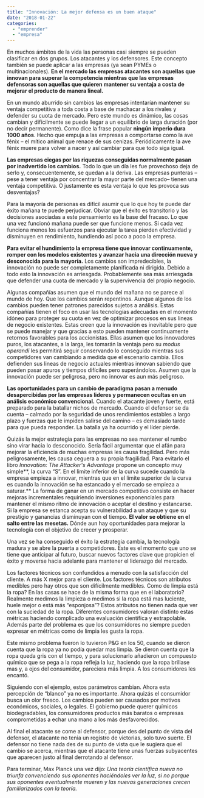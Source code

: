 ```yaml
---
title: "Innovación: La mejor defensa es un buen ataque"
date: "2018-01-22"
categories: 
  - "emprender"
  - "empresa"
---
```


En muchos ámbitos de la vida las personas casi siempre se pueden clasificar en dos grupos. Los atacantes y los defensores. Este concepto también se puede aplicar a las empresas (ya sean PYMEs o multinacionales). **En el mercado las empresas atacantes son aquellas que innovan para superar la competencia mientras que las empresas defensoras son aquellas que quieren mantener su ventaja a costa de mejorar el producto de manera lineal.**

En un mundo aburrido sin cambios las empresas intentarían mantener su ventaja competitiva a toda costa a base de machacar a los rivales y defender su cuota de mercado. Pero este mundo es dinámico, las cosas cambian y difícilmente se puede llegar a un equilibrio de larga duración (por no decir permanente). Como dice la frase popular **ningún imperio dura 1000 años**. Hecho que empuja a las empresas a comportarse como la ave fénix – el mítico animal que renace de sus cenizas. Periódicamente la ave fénix muere para volver a nacer y así cambiar para que todo siga igual.

**Las empresas ciegas por las riquezas conseguidas normalmente pasan por inadvertido los cambios.** Todo lo que un día les fue provechoso deja de serlo y, consecuentemente, se quedan a la deriva. Las empresas punteras –pese a tener ventaja por concentrar la mayor parte del mercado– tienen una ventaja competitiva. O justamente es esta ventaja lo que les provoca sus desventajas?

Para la mayoría de personas es difícil asumir que lo que hoy te puede dar éxito mañana te puede perjudicar. Obviar que el éxito es transitorio y las decisiones asociadas a este pensamiento es la base del fracaso. Lo que una vez funcionó mañana puede ser que funcione menos. Si cada vez funciona menos los esfuerzos para ejecutar la tarea pierden efectividad y disminuyen en rendimiento, hundiendo así poco a poco la empresa.

**Para evitar el hundimiento la empresa tiene que innovar continuamente, romper con los modelos existentes y avanzar hacia una dirección nueva y desconocida para la mayoría.** Los cambios son impredecibles, la innovación no puede ser completamente planificada ni dirigida. Debido a todo esto la innovación es arriesgada. Probablemente sea más arriesgada que defender una cuota de mercado y la supervivencia del propio negocio.

Algunas compañías asumen que el mundo del mañana no se parece al mundo de hoy. Que los cambios serán repentinos. Aunque algunos de los cambios pueden tener patrones parecidos sujetos a análisis. Estas compañías tienen el foco en usar las tecnologías adecuadas en el momento idóneo para proteger su cuota en vez de optimizar procesos en sus lineas de negocio existentes. Estas creen que la innovación es inevitable pero que se puede manejar y que gracias a esto pueden mantener continuamente retornos favorables para los accionistas. Ellas asumen que los innovadores puros, los atacantes, a la larga, les tomarán la ventaja pero su _modus operandi_ les permitirá seguir conservando lo conseguido mientras sus competidores van cambiando a medida que el escenario cambia. Ellos defienden sus lineas de negocio actuales mientras innovan sabiendo que pueden pasar apuros y tiempos difíciles pero superándolos. Asumen que la innovación puede ser peligrosa, pero no innovar es aun más peligroso.

**Las oportunidades para un cambio de paradigma pasan a menudo desapercibidas por las empresas lideres y permanecen ocultas en un análisis económico convencional.** Cuando el atacante joven y fuerte, está preparado para la batallar nichos de mercado. Cuando el defensor se da cuenta – calmado por la seguridad de unos rendimientos estables a largo plazo y fuerzas que le impiden salirse del camino – es demasiado tarde para que pueda responder. La batalla ya ha ocurrido y el líder pierde.

Quizás la mejor estrategia para las empresas no sea mantener el rumbo sino virar hacia lo desconocido. Sería fácil argumentar que el afán para mejorar la eficiencia de muchas empresas les causa fragilidad. Pero más peligrosamente, les causa ceguera a su propia fragilidad. Para evitarlo el libro _Innovation: The Attacker's Advantage_ propone un concepto muy simple**, la curva “S”. En el limite inferior de la curva sucede cuando la empresa empieza a innovar, mientras que en el límite superior de la curva es cuando la innovación se ha estancado y el mercado se empieza a saturar.** La forma de ganar en un mercado competitivo consiste en hacer mejoras incrementales requiriendo inversiones exponenciales para mantener el mismo ritmo de innovación o aceptar el destino y estancarse. Si la empresa se estanca acepta su vulnerabilidad a un ataque y que su prestigio y ganancias disminuyan con el tiempo. **El valor se obtiene en el salto entre las mesetas.** Dónde aun hay oportunidades para mejorar la tecnología con el objetivo de crecer y prosperar.

Una vez se ha conseguido el éxito la estrategia cambia, la tecnología madura y se abre la puerta a competidores. Este es el momento que uno se tiene que anticipar al futuro, buscar nuevos factores clave que propicien el éxito y moverse hacia adelante para mantener el liderazgo del mercado.

Los factores técnicos son confundidos a menudo con la satisfacción del cliente. A más X mejor para el cliente. Los factores técnicos son atributos medibles pero hay otros que son difícilmente medibles. Como de limpia está la ropa? En las casas se hace de la misma forma que en el laboratorio? Realmente medimos la limpieza o medimos si la ropa está mas luciente, huele mejor o está más “esponjosa”? Estos atributos no tienen nada que ver con la suciedad de la ropa. Diferentes consumidores valoran distinto estas métricas haciendo complicado una evaluación científica y extrapolable. Además parte del problema es que los consumidores no siempre pueden expresar en métricas como de limpia les gusta la ropa.

Este mismo problema fueron lo tuvieron P&G en los 50, cuando se dieron cuenta que la ropa ya no podía quedar mas limpia. Se dieron cuenta que la ropa queda gris con el tiempo, y para solucionarlo añadieron un compuesto químico que se pega a la ropa refleja la luz, haciendo que la ropa brillase mas y, a ojos del consumidor, pareciera más limpia. A los consumidores les encantó.

Siguiendo con el ejemplo, estos parámetros cambian. Ahora esta percepción de “blanco” ya no es importante. Ahora quizás el consumidor busca un olor fresco. Los cambios pueden ser causados por motivos económicos, sociales, o legales. El gobierno puede querer químicos biodegradables, los consumidores productos más baratos o empresas comprometidas a echar una mano a los más desfavorecidos.

Al final el atacante se come al defensor, porque des del punto de vista del defensor, el atacante no tenia un registro de victorias, solo tuvo suerte. El defensor no tiene nada des de su punto de vista que le sugiera que el cambio se acerca, mientras que el atacante tiene unas fuerzas subyacentes que aparecen justo al final derrotando al defensor.

Para terminar, Max Planck una vez dijo: _Una teoría científica nueva no triunfa convenciendo sus oponentes haciéndoles ver la luz, si no porque sus oponentes eventualmente mueren y las nuevas generaciones crecen familiarizados con la teoría._
